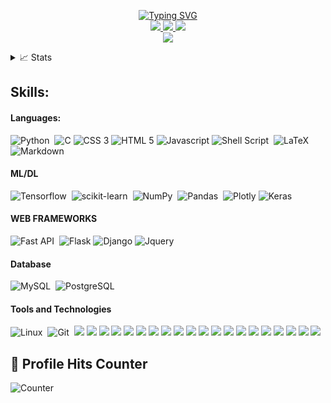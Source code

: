 <p align="center">
<a href="https://github.com/maranathaadesanya">
    <img src="https://readme-typing-svg.demolab.com?font=Georgia&size=18&duration=2000&pause=100&multiline=true&width=500&height=80&lines=Maranatha+Adesanya;Software+Engineer+%7C+Back-end+Engingeer+%7C+Data+Analyst;Chemist" alt="Typing SVG" />
</a>
<br/>
  
<a href="https://drive.google.com/file/d/1BYWziMLfqMuIw7UFQgb-TnXkep2CIedr/view?usp=drivesdk">
    <img src="https://img.shields.io/badge/PDF-CV-red?style=flat-square&logo=adobe">
</a>

<a href="https://www.linkedin.com/in/maranatha-adesanya-561b40168?utm_source=share&utm_campaign=share_via&utm_content=profile&utm_medium=android_app">
    <img src="https://img.shields.io/badge/-Linkedin-blue?style=flat-square&logo=linkedin">
</a>

<a href="mailto:adesanyamaranatha@yahoo.com">
    <img src="https://img.shields.io/badge/-Email-red?style=flat-square&logo=gmail&logoColor=white">
</a>
  
<br/>

<a href="https://github.com/maranathaadesanya">
    <img src="https://github-stats-alpha.vercel.app/api?username=maranathaadesanya&cc=22272e&tc=37BCF6&ic=fff&bc=0000">
</a>

<details>
<summary>📈 Stats</summary>
<br>
My Github Stats

![](http://github-profile-summary-cards.vercel.app/api/cards/profile-details?username=maranathaadesanya&theme=dracula) 

![](http://github-profile-summary-cards.vercel.app/api/cards/repos-per-language?username=maranathaadesanya&theme=dracula) 
![](http://github-profile-summary-cards.vercel.app/api/cards/most-commit-language?username=maranathaadesanya&theme=dracula)

</details>
</p>

## Skills:

#### Languages:
![Python](https://img.shields.io/badge/Python-3776AB?style=for-the-badge&logo=python&logoColor=white)&nbsp;
![C](https://img.shields.io/badge/C-00599C?style=for-the-badge&logo=c&logoColor=white)
![CSS 3](https://img.shields.io/badge/CSS3-1572B6?style=for-the-badge&logo=css3&logoColor=white)
![HTML 5](https://img.shields.io/badge/HTML5-E34F26?style=for-the-badge&logo=html5&logoColor=white)
![Javascript](https://img.shields.io/badge/JavaScript-323330?style=for-the-badge&logo=javascript&logoColor=F7DF1E)
![Shell Script](https://img.shields.io/badge/Shell_Script-121011?style=for-the-badge&logo=gnu-bash&logoColor=white)&nbsp;
![LaTeX](https://img.shields.io/badge/latex-%23008080.svg?style=for-the-badge&logo=latex&logoColor=white)&nbsp;
![Markdown](https://img.shields.io/badge/markdown-%23000000.svg?style=for-the-badge&logo=markdown&logoColor=white)

#### ML/DL

![Tensorflow](https://img.shields.io/badge/TensorFlow-FF6F00?style=for-the-badge&logo=tensorflow&logoColor=white)&nbsp;
![scikit-learn](https://img.shields.io/badge/scikit--learn-%23F7931E.svg?style=for-the-badge&logo=scikit-learn&logoColor=white)&nbsp;
![NumPy](https://img.shields.io/badge/numpy-%23013243.svg?style=for-the-badge&logo=numpy&logoColor=white)&nbsp;
![Pandas](https://img.shields.io/badge/pandas-%23150458.svg?style=for-the-badge&logo=pandas&logoColor=white)&nbsp;
![Plotly](https://img.shields.io/badge/Plotly-%233F4F75.svg?style=for-the-badge&logo=plotly&logoColor=white)
![Keras](https://img.shields.io/badge/Keras-FF0000?style=for-the-badge&logo=keras&logoColor=white)

#### WEB FRAMEWORKS

![Fast API](https://img.shields.io/badge/FastAPI-005571?style=for-the-badge&logo=fastapi)&nbsp;
![Flask](https://img.shields.io/badge/Flask-000000?style=for-the-badge&logo=flask&logoColor=white)
![Django](https://img.shields.io/badge/Django-092E20?style=for-the-badge&logo=django&logoColor=green)
![Jquery](https://img.shields.io/badge/jQuery-0769AD?style=for-the-badge&logo=jquery&logoColor=white)

#### Database

![MySQL](https://img.shields.io/badge/MySQL-00000F?style=for-the-badge&logo=mysql&logoColor=white)&nbsp;
![PostgreSQL](https://img.shields.io/badge/PostgreSQL-316192?style=for-the-badge&logo=postgresql&logoColor=white)&nbsp;

#### Tools and Technologies

![Linux](https://img.shields.io/badge/Linux-FCC624?style=for-the-badge&logo=linux&logoColor=black)&nbsp;
![Git](https://img.shields.io/badge/GIT-E44C30?style=for-the-badge&logo=git&logoColor=white)&nbsp;
![](https://img.shields.io/badge/Cloud-AWS-informational?style=flat&logo=amazon-aws&logoColor=white&color=2bbc8a)
![](https://img.shields.io/badge/IAC-AWSCloudFormation-informational?style=flat&logo=amazon-aws&logoColor=white&color=2bbc8a)
![](https://img.shields.io/badge/Code-NodeJS-informational?style=flat&logo=node.js&logoColor=white&color=2bbc8a)
![](https://img.shields.io/badge/Metric_Dashboard-Grafana-informational?style=flat&logo=grafana&logoColor=white&color=2bbc8a)
![](https://img.shields.io/badge/VCS-Git-informational?style=flat&logo=git&logoColor=white&color=2bbc8a)
![](https://img.shields.io/badge/Code-VanillaJS-informational?style=flat&logo=javascript&logoColor=white&color=2bbc8a)
![](https://img.shields.io/badge/Hub-Github-informational?style=flat&logo=github&logoColor=white&color=2bbc8a)
![](https://img.shields.io/badge/OS-Linux-informational?style=flat&logo=linux&logoColor=white&color=2bbc8a)
![](https://img.shields.io/badge/Reverse_Proxy/Web_Server-Nginx-informational?style=flat&logo=nginx&logoColor=white&color=2bbc8a)
![](https://img.shields.io/badge/Reverse_Proxy/Web_Server-Apache-informational?style=flat&logo=apache&logoColor=white&color=2bbc8a)
![](https://img.shields.io/badge/Container_Runtime-Docker-informational?style=flat&logo=docker&logoColor=white&color=2bbc8a)
![](https://img.shields.io/badge/Shell-Bash-informational?style=flat&logo=gnu-bash&logoColor=white&color=2bbc8a)
![](https://img.shields.io/badge/IaC-Terraform-informational?style=flat&logo=terraform&logoColor=white&color=2bbc8a)
![](https://img.shields.io/badge/CI/CD-Jenkins-informational?style=flat&logo=jenkins&logoColor=white&color=2bbc8a)
![](https://img.shields.io/badge/CI/CD-CircleCI-informational?style=flat&logo=circleci&logoColor=white&color=2bbc8a)
![](https://img.shields.io/badge/Configuration_Management-Ansible-informational?style=flat&logo=ansible&logoColor=white&color=2bbc8a)
![](https://img.shields.io/badge/Code-Python-informational?style=flat&logo=python&logoColor=white&color=2bbc8a)
![](https://img.shields.io/badge/Monitoring-Prometheus-informational?style=flat&logo=prometheus&logoColor=white&color=2bbc8a)
![](https://img.shields.io/badge/Ordchestration_Tool-Kubernetes-informational?style=flat&logo=kubernetes&logoColor=white&color=2bbc8a)
![](https://img.shields.io/badge/Linux-Ubuntu-informational?style=flat&logo=ubuntu&logoColor=white&color=2bbc8a)



## 🎯 Profile Hits Counter
![Counter](https://hits.seeyoufarm.com/api/count/incr/badge.svg?url=https%3A%2F%2Fgithub.com%2F{maranathaadesanya}1212%2Fhit-counter)


